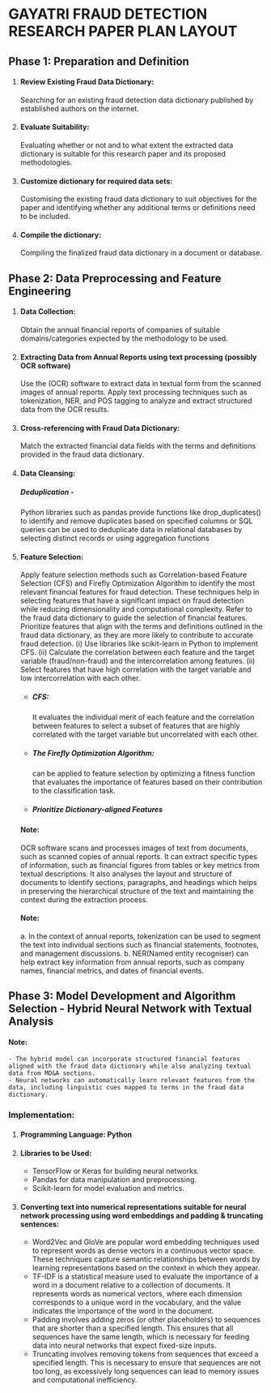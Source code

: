 <h1>GAYATRI FRAUD DETECTION RESEARCH PAPER PLAN LAYOUT</h1>

## Phase 1: Preparation and Definition

1. #### Review Existing Fraud Data Dictionary:
   Searching for an existing fraud detection data dictionary published by established authors on the internet.
2. #### Evaluate Suitability:
   Evaluating whether or not and to what extent the extracted data dictionary is suitable for this research paper and its proposed methodologies.
3. #### Customize dictionary for required data sets:
   Customising the existing fraud data dictionary to suit objectives for the paper and identifying whether any additional terms or definitions need to be included.
4. #### Compile the dictionary:
   Compiling the finalized fraud data dictionary in a document or
   database.

## Phase 2: Data Preprocessing and Feature Engineering

1.  #### Data Collection:
    Obtain the annual financial reports of companies of suitable domains/categories expected by the methodology to be used.
2.  #### Extracting Data from Annual Reports using text processing (possibly OCR software)
    Use the (OCR) software to extract data in textual form from the scanned images of annual reports. Apply text processing techniques such as tokenization, NER,
    and POS tagging to analyze and extract structured data from the
    OCR results.
3.  #### Cross-referencing with Fraud Data Dictionary:
    Match the extracted financial data fields with the terms and definitions provided in the fraud data dictionary.
4.  #### Data Cleansing:
    ##### Deduplication -
    Python libraries such as pandas provide functions like drop_duplicates() to identify and remove duplicates based on specified columns or SQL queries can be used to deduplicate data in relational databases by selecting distinct records or using aggregation functions
5.  #### Feature Selection:

    Apply feature selection methods such as Correlation-based
    Feature Selection (CFS) and Firefly Optimization Algorithm to identify the most
    relevant financial features for fraud detection. These techniques help in selecting
    features that have a significant impact on fraud detection while reducing dimensionality and computational complexity. Refer to the fraud data dictionary to guide the selection of financial features. Prioritize features that align with the terms and definitions outlined in the fraud data dictionary, as they are more likely to contribute to accurate fraud detection.
    (i) Use libraries like scikit-learn in Python to implement CFS.
    (ii) Calculate the correlation between each feature and the target variable (fraud/non-fraud) and the intercorrelation among features.
    (ii) Select features that have high correlation with the target variable and low intercorrelation with each other.

    - ##### CFS:
      It evaluates the individual merit of each feature and the correlation between features to select a subset of features that are highly correlated with the target variable but uncorrelated with each other.
    - ##### The Firefly Optimization Algorithm:
      can be applied to feature selection by optimizing a fitness function that evaluates the importance of features based on their contribution to the classification task.
    - ##### Prioritize Dictionary-aligned Features

    #### Note:

    OCR software scans and processes images of text from documents, such as scanned copies of annual reports. It can extract specific types of information, such as financial figures from tables or key metrics from textual descriptions. It also analyses the layout and structure of documents to identify sections, paragraphs, and headings which helps in preserving the hierarchical structure of the text and maintaining the context during the extraction process.

    #### Note:

    a. In the context of annual reports, tokenization can be used to segment the text into
    individual sections such as financial statements, footnotes, and management discussions.
    b. NER(Named entity recogniser) can help extract key information from annual
    reports, such as company names, financial metrics, and dates of financial events.

## Phase 3: Model Development and Algorithm Selection - Hybrid Neural Network with Textual Analysis

#### Note:

    - The hybrid model can incorporate structured financial features aligned with the fraud data dictionary while also analyzing textual data from MD&A sections.
    - Neural networks can automatically learn relevant features from the data, including linguistic cues mapped to terms in the fraud data dictionary.

### Implementation:

1. #### Programming Language: Python
2. #### Libraries to be Used:
   - TensorFlow or Keras for building neural networks.
   - Pandas for data manipulation and preprocessing.
   - Scikit-learn for model evaluation and metrics.
3. #### Converting text into numerical representations suitable for neural network processing using word embeddings and padding & truncating sentences:
   - Word2Vec and GloVe are popular word embedding techniques used to represent words as dense vectors in a continuous vector space. These techniques capture semantic relationships between words by learning representations based on the context in which they appear.
   - TF-IDF is a statistical measure used to evaluate the importance of a word in a document relative to a collection of documents. It represents words as numerical vectors, where each dimension corresponds to a unique word in the vocabulary, and the value indicates the importance of the word in the document.
   - Padding involves adding zeros (or other placeholders) to sequences that are shorter than a specified length. This ensures that all sequences have the same length, which is necessary for feeding data into neural networks that expect fixed-size inputs.
   - Truncating involves removing tokens from sequences that exceed a specified length. This is necessary to ensure that sequences are not too long, as excessively long sequences can lead to memory issues and computational inefficiency.
